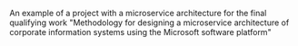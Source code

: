 An example of a project with a microservice architecture for the final qualifying work "Methodology for designing a microservice architecture of corporate information systems using the Microsoft software platform"
